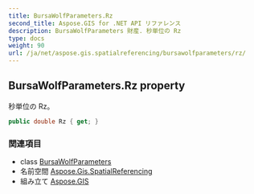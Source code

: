 ```yaml
---
title: BursaWolfParameters.Rz
second_title: Aspose.GIS for .NET API リファレンス
description: BursaWolfParameters 財産. 秒単位の Rz
type: docs
weight: 90
url: /ja/net/aspose.gis.spatialreferencing/bursawolfparameters/rz/
---
```

## BursaWolfParameters.Rz property

秒単位の Rz。

```csharp
public double Rz { get; }
```

### 関連項目

* class [BursaWolfParameters](../)
* 名前空間 [Aspose.Gis.SpatialReferencing](../../bursawolfparameters/)
* 組み立て [Aspose.GIS](../../../)


